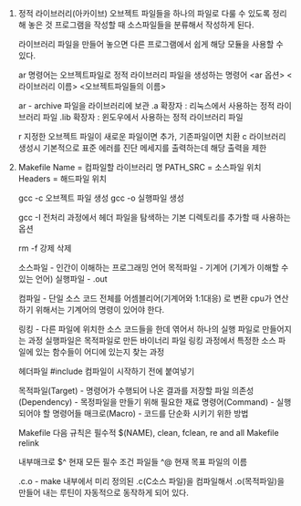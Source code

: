 1. 정적 라이브러리(아카이브)
    오브젝트 파일들을 하나의 파일로 다룰 수 있도록 정리해 놓은 것
    프로그램을 작성할 때 소스파일들을 분류해서 작성하게 된다.
    
    라이브러리 파일을 만들어 놓으면 다른 프로그램에서 쉽게 해당 모듈을 사용할 수 있다.
    
    ar 명령어는 오브젝트파일로 정적 라이브러리 파일을 생성하는 명령어
    <ar 옵션> <라이브러리 이름> <오브젝트파일들의 이름>
    
    ar - archive 파일을 라이브러리에 보관
    .a 확장자 : 리눅스에서 사용하는 정적 라이브러리 파일
    .lib 확장자 : 윈도우에서 사용하는 정적 라이브러리 파일
    
    r 지정한 오브젝트 파일이 새로운 파일이면 추가, 기존파일이면 치환
    c 라이브러리 생성시 기본적으로 표준 에러를 진단 메세지를 출력하는데 해당 출력을 제한
    
2. Makefile
    Name = 컴파일할 라이브러리 명
    PATH_SRC = 소스파일 위치
    Headers = 해드파일 위치
    
    
    gcc -c 오브젝트 파일 생성
    gcc -o 실행파일 생성 
    
    gcc -I 전처리 과정에서 헤더 파일을 탐색하는 기본 디렉토리를 추가할 때 사용하는 옵션
    
    
    rm -f 강제 삭제 

    소스파일 - 인간이 이해하는 프로그래밍 언어
    목적파일 - 기계어 (기계가 이해할 수 있는 언어)
    실행파일 - .out
    
    컴파일 - 단일 소스 코드 전체를 어셈블리어(기계어와 1:1대응) 로 변환
    cpu가 연산하기 위해서는 기계어의 명령이 있어야 한다.
    
    링킹 - 다른 파일에 위치한 소스 코드들을 한데 엮어서 하나의 실행 파일로 만들어지는 과정
    실행파일은 목적파일로 만든 바이너리 파일
    링킹 과정에서 특정한 소스 파일에 있는 함수들이 어디에 있는지 찾는 과정
    
    헤더파일
    #include 컴파일이 시작하기 전에 붙여넣기

    목적파일(Target) - 명령어가 수행되어 나온 결과를 저장할 파일
    의존성(Dependency) - 목정파일을 만들기 위해 필요한 재료
    명령어(Command) - 실행 되어야 할 명령어들
    매크로(Macro) - 코드를 단순화 시키기 위한 방법
    
    Makefile
    다음 규칙은 필수적 $(NAME), clean, fclean, re and all
    Makefile relink
    
    내부매크로
    $^ 현재 모든 필수 조건 파일들
    ^@ 현재 목표 파일의 이름
    
    .c.o - make 내부에서 미리 정의된 .c(C소스 파일)을 컴파일해서 .o(목적파일)을 만들어 내는 루틴이 자동적으로 동작하게 되어 있다.
    
